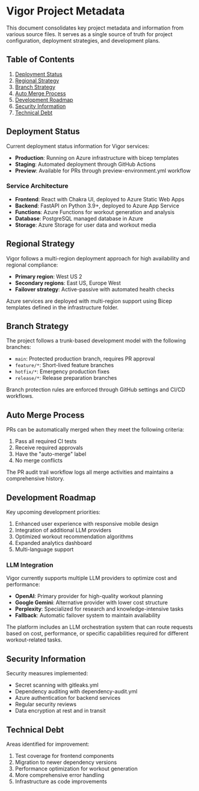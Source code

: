 # Vigor Project Metadata

This document consolidates key project metadata and information from various source files. It serves as a single source of truth for project configuration, deployment strategies, and development plans.

## Table of Contents

1. [Deployment Status](#deployment-status)
2. [Regional Strategy](#regional-strategy)
3. [Branch Strategy](#branch-strategy)
4. [Auto Merge Process](#auto-merge-process)
5. [Development Roadmap](#development-roadmap)
6. [Security Information](#security-information)
7. [Technical Debt](#technical-debt)

## Deployment Status

Current deployment status information for Vigor services:

- **Production**: Running on Azure infrastructure with bicep templates
- **Staging**: Automated deployment through GitHub Actions
- **Preview**: Available for PRs through preview-environment.yml workflow

### Service Architecture

- **Frontend**: React with Chakra UI, deployed to Azure Static Web Apps
- **Backend**: FastAPI on Python 3.9+, deployed to Azure App Service
- **Functions**: Azure Functions for workout generation and analysis
- **Database**: PostgreSQL managed database in Azure
- **Storage**: Azure Storage for user data and workout media

## Regional Strategy

Vigor follows a multi-region deployment approach for high availability and regional compliance:

- **Primary region**: West US 2
- **Secondary regions**: East US, Europe West
- **Failover strategy**: Active-passive with automated health checks

Azure services are deployed with multi-region support using Bicep templates defined in the infrastructure folder.

## Branch Strategy

The project follows a trunk-based development model with the following branches:

- `main`: Protected production branch, requires PR approval
- `feature/*`: Short-lived feature branches
- `hotfix/*`: Emergency production fixes
- `release/*`: Release preparation branches

Branch protection rules are enforced through GitHub settings and CI/CD workflows.

## Auto Merge Process

PRs can be automatically merged when they meet the following criteria:

1. Pass all required CI tests
2. Receive required approvals
3. Have the "auto-merge" label
4. No merge conflicts

The PR audit trail workflow logs all merge activities and maintains a comprehensive history.

## Development Roadmap

Key upcoming development priorities:

1. Enhanced user experience with responsive mobile design
2. Integration of additional LLM providers
3. Optimized workout recommendation algorithms
4. Expanded analytics dashboard
5. Multi-language support

### LLM Integration

Vigor currently supports multiple LLM providers to optimize cost and performance:

- **OpenAI**: Primary provider for high-quality workout planning
- **Google Gemini**: Alternative provider with lower cost structure
- **Perplexity**: Specialized for research and knowledge-intensive tasks
- **Fallback**: Automatic failover system to maintain availability

The platform includes an LLM orchestration system that can route requests based on cost, performance, or specific capabilities required for different workout-related tasks.

## Security Information

Security measures implemented:

- Secret scanning with gitleaks.yml
- Dependency auditing with dependency-audit.yml
- Azure authentication for backend services
- Regular security reviews
- Data encryption at rest and in transit

## Technical Debt

Areas identified for improvement:

1. Test coverage for frontend components
2. Migration to newer dependency versions
3. Performance optimization for workout generation
4. More comprehensive error handling
5. Infrastructure as code improvements
